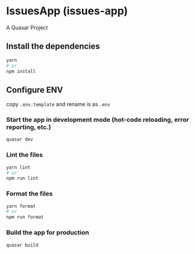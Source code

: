 # IssuesApp (issues-app)

A Quasar Project

## Install the dependencies

```bash
yarn
# or
npm install
```

## Configure ENV

copy `.env.template` and rename is as `.env`

### Start the app in development mode (hot-code reloading, error reporting, etc.)

```bash
quasar dev
```

### Lint the files

```bash
yarn lint
# or
npm run lint
```

### Format the files

```bash
yarn format
# or
npm run format
```

### Build the app for production

```bash
quasar build
```
